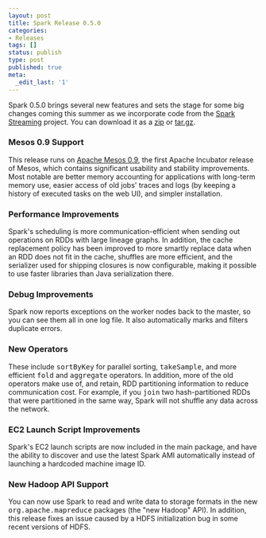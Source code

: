 ```yaml
---
layout: post
title: Spark Release 0.5.0
categories:
- Releases
tags: []
status: publish
type: post
published: true
meta:
  _edit_last: '1'
---
```

Spark 0.5.0 brings several new features and sets the stage for some big changes coming this summer as we incorporate code from the <a href="http://www.cs.berkeley.edu/~matei/papers/2012/hotcloud_spark_streaming.pdf">Spark Streaming</a> project. You can download it as a <a href="https://github.com/mesos/spark/zipball/v0.5.0">zip</a> or <a href="https://github.com/mesos/spark/tarball/v0.5.0">tar.gz</a>.

<h3>Mesos 0.9 Support</h3>

This release runs on <a href="http://www.mesosproject.org/">Apache Mesos 0.9</a>, the first Apache Incubator release of Mesos, which contains significant usability and stability improvements.  Most notable are better memory accounting for applications with long-term memory use, easier access of old jobs' traces and logs (by keeping a history of executed tasks on the web UI), and simpler installation.

<h3>Performance Improvements</h3>
Spark's scheduling is more communication-efficient when sending out operations on RDDs with large lineage graphs. In addition, the cache replacement policy has been improved to more smartly replace data when an RDD does not fit in the cache, shuffles are more efficient, and the serializer used for shipping closures is now configurable, making it possible to use faster libraries than Java serialization there.

<h3>Debug Improvements</h3>

Spark now reports exceptions on the worker nodes back to the master, so you can see them all in one log file. It also automatically marks and filters duplicate errors.

<h3>New Operators</h3>

These include <tt>sortByKey</tt> for parallel sorting, <tt>takeSample</tt>, and more efficient <tt>fold</tt> and <tt>aggregate</tt> operators.  In addition, more of the old operators make use of, and retain, RDD partitioning information to reduce communication cost. For example, if you <tt>join</tt> two hash-partitioned RDDs that were partitioned in the same way, Spark will not shuffle any data across the network.

<h3>EC2 Launch Script Improvements</h3>

Spark's EC2 launch scripts are now included in the main package, and have the ability to discover and use the latest Spark AMI automatically instead of launching a hardcoded machine image ID.

<h3>New Hadoop API Support</h3>

You can now use Spark to read and write data to storage formats in the new <tt>org.apache.mapreduce</tt> packages (the "new Hadoop" API). In addition, this release fixes an issue caused by a HDFS initialization bug in some recent versions of HDFS.
